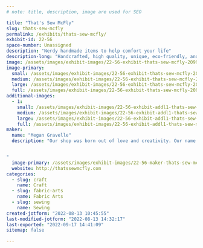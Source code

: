 ```yaml
---
# note: title, description, image are used for SEO

title: "That's Sew McFly"
slug: thats-sew-mcfly
permalink: /exhibits/thats-sew-mcfly/
exhibit-id: 22-56
space-number: Unassigned
description: "Nerdy handmade items to help comfort your life"
description-long: "Handcrafted, high quality, unique, eco-friendly, and reusable items include coaster sets, microwave safe bowl cozies, hot/cold packs, eye masks, and reusable cotton face squares. Choose from dozens of styles in fun and fandom fabrics! A portion of all proceeds goes towards charity every month."
image: /assets/images/exhibit-images/22-56-exhibit-thats-sew-mcfly-209965763-339074441135835-1797898230532479337-n-large.jpg
image-primary: 
  small: /assets/images/exhibit-images/22-56-exhibit-thats-sew-mcfly-209965763-339074441135835-1797898230532479337-n-small.jpg
  medium: /assets/images/exhibit-images/22-56-exhibit-thats-sew-mcfly-209965763-339074441135835-1797898230532479337-n-medium.jpg
  large: /assets/images/exhibit-images/22-56-exhibit-thats-sew-mcfly-209965763-339074441135835-1797898230532479337-n-large.jpg
  full: /assets/images/exhibit-images/22-56-exhibit-thats-sew-mcfly-209965763-339074441135835-1797898230532479337-n-full.jpg
additional-images: 
  - 1:
    small: /assets/images/exhibit-images/22-56-exhibit-addl1-thats-sew-mcfly-202658172-390354795731730-1708362051976342979-n-small.jpg
    medium: /assets/images/exhibit-images/22-56-exhibit-addl1-thats-sew-mcfly-202658172-390354795731730-1708362051976342979-n-medium.jpg
    large: /assets/images/exhibit-images/22-56-exhibit-addl1-thats-sew-mcfly-202658172-390354795731730-1708362051976342979-n-large.jpg
    full: /assets/images/exhibit-images/22-56-exhibit-addl1-thats-sew-mcfly-202658172-390354795731730-1708362051976342979-n-full.jpg
maker: 
  name: "Megan Gravelle"
  description: "Our shop was born out of love and creativity. Our name was born out of our love of puns and all things nerd. :) Together, we hope to use the fun and fandom fabrics we enjoy to bring you or someone you love a small piece of comfort.


"
  image-primary: /assets/images/exhibit-images/22-56-maker-thats-sew-mcfly-megan-logo-vectored-medium.png
  website: http://thatssewmcfly.com
categories: 
  - slug: craft
    name: Craft
  - slug: fabric-arts
    name: Fabric Arts
  - slug: sewing
    name: Sewing
created-jotform: "2022-08-13 10:45:55"
last-modified-jotform: "2022-08-13 14:32:17"
last-exported: "2022-09-17 14:41:09"
sitemap: false

---
```

